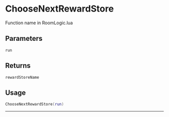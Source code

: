 # ChooseNextRewardStore
Function name in RoomLogic.lua
## Parameters
`run`
## Returns
`rewardStoreName`
## Usage
```lua
ChooseNextRewardStore(run)
```
---
